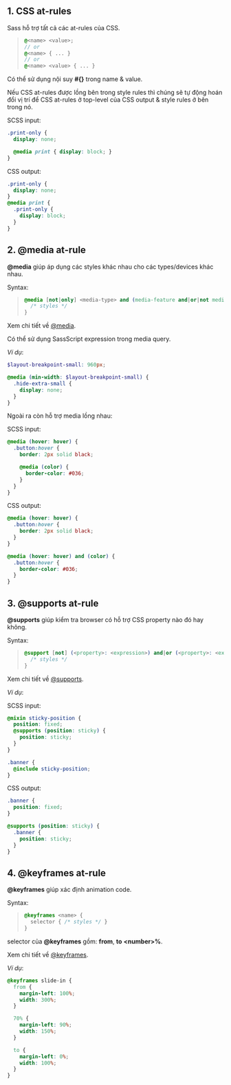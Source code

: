 ## 1. CSS at-rules

Sass hỗ trợ tất cả các at-rules của CSS.  

>```scss
>@<name> <value>;
>// or
>@<name> { ... }
>// or
>@<name> <value> { ... }
>```

Có thể sử dụng nội suy **#{}** trong name & value.  

Nếu CSS at-rules được lồng bên trong style rules thì chúng sẽ tự động hoán đổi vị trí để CSS at-rules ở top-level của CSS output & style rules ở bên trong nó.  

SCSS input:  
```scss
.print-only {
  display: none;

  @media print { display: block; }
}
```

CSS output:  
```css
.print-only {
  display: none;
}
@media print {
  .print-only {
    display: block;
  }
}
```


## 2. @media at-rule

**@media** giúp áp dụng các styles khác nhau cho các types/devices khác nhau.  

Syntax:  
>```css
>@media [not|only] <media-type> and (media-feature and|or|not media-feature) {
>   /* styles */
>}
>```

Xem chi tiết về [@media](https://www.w3schools.com/cssref/css3_pr_mediaquery.asp).  

Có thể sử dụng SassScript expression trong media query.  

*Ví dụ*:  
  
```scss
$layout-breakpoint-small: 960px;

@media (min-width: $layout-breakpoint-small) {
  .hide-extra-small {
    display: none;
  }
}
```

Ngoài ra còn hỗ trợ media lồng nhau:  

SCSS input:  
```scss
@media (hover: hover) {
  .button:hover {
    border: 2px solid black;

    @media (color) {
      border-color: #036;
    }
  }
}
```

CSS output:  
```css
@media (hover: hover) {
  .button:hover {
    border: 2px solid black;
  }
}

@media (hover: hover) and (color) {
  .button:hover {
    border-color: #036;
  }
}
```


## 3. @supports at-rule

**@supports** giúp kiểm tra browser có hỗ trợ CSS property nào đó hay không.  

Syntax:  
>```css
>@support [not] (<property>: <expression>) and|or (<property>: <expression>) {
>   /* styles */
>}
>```

Xem chi tiết về [@supports](https://developer.mozilla.org/en-US/docs/Web/CSS/@supports).  

*Ví dụ*:  

SCSS input:  
```scss
@mixin sticky-position {
  position: fixed;
  @supports (position: sticky) {
    position: sticky;
  }
}

.banner {
  @include sticky-position;
}
```

CSS output:  
```css
.banner {
  position: fixed;
}

@supports (position: sticky) {
  .banner {
    position: sticky;
  }
}
```


## 4. @keyframes at-rule

**@keyframes** giúp xác định animation code.  

Syntax:  
>```css
>@keyframes <name> {
>   selector { /* styles */ }
>}
>```

selector của **@keyframes** gồm: **from**, **to** **\<number\>%**.  

Xem chi tiết về [@keyframes](https://www.w3schools.com/cssref/css3_pr_animation-keyframes.asp).  

*Ví dụ*:  

```scss
@keyframes slide-in {
  from {
    margin-left: 100%;
    width: 300%;
  }

  70% {
    margin-left: 90%;
    width: 150%;
  }

  to {
    margin-left: 0%;
    width: 100%;
  }
}
```